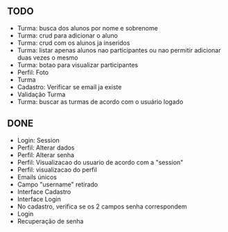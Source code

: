TODO
-----------
- Turma: busca dos alunos por nome e sobrenome
- Turma: crud para adicionar o aluno
- Turma: crud com os alunos ja inseridos
- Turma: listar apenas alunos nao participantes ou nao permitir adicionar duas vezes o mesmo
- Turma: botao para visualizar participantes
- Perfil: Foto
- Turma
- Cadastro: Verificar se email ja existe
- Validação Turma
- Turma: buscar as turmas de acordo com o usuário logado

DONE
-----------
- Login: Session
- Perfil: Alterar dados
- Perfil: Alterar senha
- Perfil: Visualizacao do usuario de acordo com a "session"
- Perfil: visualizacao do perfil
- Emails únicos
- Campo "username" retirado
- Interface Cadastro
- Interface Login
- No cadastro, verifica se os 2 campos senha correspondem
- Login
- Recuperação de senha